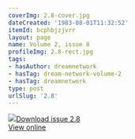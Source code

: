 ```yaml
---
coverImg: 2.8-cover.jpg
dateCreated: '1983-08-01T11:32:52'
itemId: bcphbjzjvrr
layout: page
name: Volume 2, issue 8
profileImg: 2.8-rect.jpg
tags:
- hasAuthor: dreamnetwork
- hasTag: dream-network-volume-2
- hasTag: dreamnetwork
type: post
urlSlug: '2.8'
---
```

<img class="card-journal-img" src="../images/2.8-rect.jpg"/><a href="../files/pdfs/Volume_2/2.8-Dream-Network-Bulletin-Vol.2-No.8.pdf" download="">Download issue 2.8</a><br><a href="../files/pdfs/Volume_2/2.8-Dream-Network-Bulletin-Vol.2-No.8.pdf">View online</a>